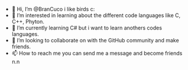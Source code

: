 - 👋 Hi, I’m @BranCuco i like birds c:
- 👀 I’m interested in learning about the different code languages like C, C++, Phyton.
- 🌱 I’m currently learning C# but i want to learn anothers codes languages.
- 💞️ I’m looking to collaborate on with the GitHub community and make friends.
- 📫 How to reach me you can send me a message and become friends n.n

<!---
BranCuco/BranCuco is a ✨ special ✨ repository because its `README.md` (this file) appears on your GitHub profile.
You can click the Preview link to take a look at your changes.
--->
